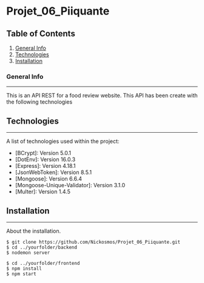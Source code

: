 # Projet_06_Piiquante

## Table of Contents
1. [General Info](#general-info)
2. [Technologies](#technologies)
3. [Installation](#installation)

### General Info
***
This is an API REST for a food review website. This API has been create with the following technologies

## Technologies
***
A list of technologies used within the project:
* [BCrypt]: Version 5.0.1 
* [DotEnv]: Version 16.0.3
* [Express]: Version 4.18.1
* [JsonWebToken]: Version 8.5.1
* [Mongoose]: Version 6.6.4
* [Mongoose-Unique-Validator]: Version 3.1.0
* [Multer]: Version 1.4.5

## Installation
***
About the installation. 
```
$ git clone https://github.com/Nickosmos/Projet_06_Piiquante.git
$ cd ../yourfolder/backend
$ nodemon server

$ cd ../yourfolder/frontend
$ npm install
$ npm start
```
